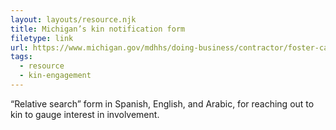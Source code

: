 ```yaml
---
layout: layouts/resource.njk
title: Michigan’s kin notification form
filetype: link
url: https://www.michigan.gov/mdhhs/doing-business/contractor/foster-care-templates
tags:
  - resource
  - kin-engagement
---
```

“Relative search” form in Spanish, English, and Arabic, for reaching out to kin to gauge interest in involvement.
